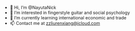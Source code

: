 - 👋 Hi, I’m @NayutaNick
- 👀 I’m interested in fingerstyle guitar and social psychology
- 🌱 I’m currently learning international economic and trade
- 📫 Contact me at zzliurenxiang@icloud.com
